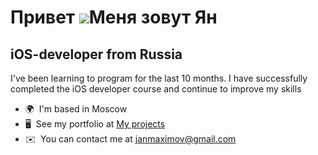 Привет ![](https://user-images.githubusercontent.com/18350557/176309783-0785949b-9127-417c-8b55-ab5a4333674e.gif)Меня зовут Ян
====================================================================================================================================

iOS-developer from Russia
-------------------------

I've been learning to program for the last 10 months. I have successfully completed the iOS developer course and continue to improve my skills

*   🌍  I'm based in Moscow
*   🖥️  See my portfolio at [My projects](http://github.com/YanikMax?tab=repositories)
*   ✉️  You can contact me at [janmaximov@gmail.com](mailto:janmaximov@gmail.com)
